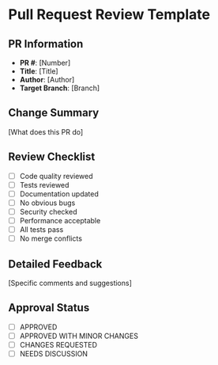 # Pull Request Review Template

## PR Information
- **PR #**: [Number]
- **Title**: [Title]
- **Author**: [Author]
- **Target Branch**: [Branch]

## Change Summary
[What does this PR do]

## Review Checklist
- [ ] Code quality reviewed
- [ ] Tests reviewed
- [ ] Documentation updated
- [ ] No obvious bugs
- [ ] Security checked
- [ ] Performance acceptable
- [ ] All tests pass
- [ ] No merge conflicts

## Detailed Feedback
[Specific comments and suggestions]

## Approval Status
- [ ] APPROVED
- [ ] APPROVED WITH MINOR CHANGES
- [ ] CHANGES REQUESTED
- [ ] NEEDS DISCUSSION
